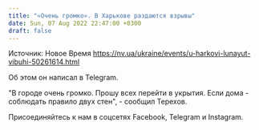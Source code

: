 ```yaml
---
title: "«Очень громко». В Харькове раздаются взрывы"
date: Sun, 07 Aug 2022 22:47:00 +0300
draft: false
---
```

Источник: Новое Время https://nv.ua/ukraine/events/u-harkovi-lunayut-vibuhi-50261614.html


Об этом он написал в Telegram.

 "В городе очень громко. Прошу всех перейти в укрытия. Если дома - соблюдать правило двух стен", - сообщил Терехов.

Присоединяйтесь к нам в соцсетях Facebook, Telegram и Instagram.
